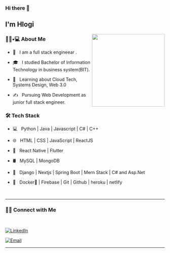 ### Hi there 👋

<h2> I'm Hlogi</h2>

<img align='right' src="https://media.giphy.com/media/M9gbBd9nbDrOTu1Mqx/giphy.gif" width="230">

<h3> 👨🏻•💻 About Me </h3>



- 🤔 &nbsp; I am a full stack engineear .

- 🎓 &nbsp; I studied Bachelor of Information Technology in business system(BIT).

- 🌱 &nbsp; Learning about Cloud Tech, Systems Design, Web 3.0 

- ✍️ &nbsp; Pursuing Web Development as junior full stack engineer.



<h3>🛠 Tech Stack</h3>



- 💻 &nbsp; Python | Java | Javascript | C# | C++

- 🌐 &nbsp; HTML | CSS | JavaScript | ReactJS

- 📱 &nbsp; React Native | Flutter

- 🛢 &nbsp; MySQL | MongoDB 

- 🧰 &nbsp; Django | Nextjs | Spring Boot | Mern Stack | C# and Asp.Net

- 🔧 &nbsp; Docker🐳 | Firebase | Git | Github | heroku | netlify



<br>

<hr>


<h3> 🤝🏻 Connect with Me </h3>

<br>



<p align="center">



<a href="https://za.linkedin.com/in/lehlogonolo-mahlakoana-94964b20a"><img alt="LinkedIn" src="https://img.shields.io/badge/LinkedIn-lehlogonolo%20Mahlakoana-blue?style=flat-square&logo=linkedin"></a>



<a href="mailto:Mahlakonana.Jormungandr@gmail.com"><img alt="Email" src="https://img.shields.io/badge/Email-Mahlakonana.Lehlogonolo@gmail.com-blue?style=flat-square&logo=gmail"></a>

</p>

<hr>

<!---
MrLMahlakoana/MrLMahlakoana is a ✨ special ✨ repository because its `README.md` (this file) appears on your GitHub profile.
You can click the Preview link to take a look at your changes.
--->
